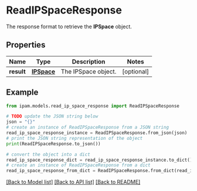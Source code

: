# ReadIPSpaceResponse

The response format to retrieve the __IPSpace__ object.

## Properties

Name | Type | Description | Notes
------------ | ------------- | ------------- | -------------
**result** | [**IPSpace**](IPSpace.md) | The IPSpace object. | [optional] 

## Example

```python
from ipam.models.read_ip_space_response import ReadIPSpaceResponse

# TODO update the JSON string below
json = "{}"
# create an instance of ReadIPSpaceResponse from a JSON string
read_ip_space_response_instance = ReadIPSpaceResponse.from_json(json)
# print the JSON string representation of the object
print(ReadIPSpaceResponse.to_json())

# convert the object into a dict
read_ip_space_response_dict = read_ip_space_response_instance.to_dict()
# create an instance of ReadIPSpaceResponse from a dict
read_ip_space_response_from_dict = ReadIPSpaceResponse.from_dict(read_ip_space_response_dict)
```
[[Back to Model list]](../README.md#documentation-for-models) [[Back to API list]](../README.md#documentation-for-api-endpoints) [[Back to README]](../README.md)


